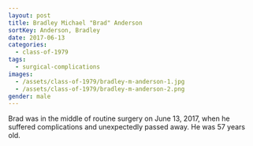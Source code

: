 ```yaml
---
layout: post
title: Bradley Michael "Brad" Anderson
sortKey: Anderson, Bradley
date: 2017-06-13
categories:
  - class-of-1979
tags:
  - surgical-complications
images:
  - /assets/class-of-1979/bradley-m-anderson-1.jpg
  - /assets/class-of-1979/bradley-m-anderson-2.png
gender: male
---
```

Brad was in the middle of routine surgery on June 13, 2017, when he suffered complications and unexpectedly passed away. He was 57 years old.
